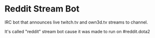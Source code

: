 Reddit Stream Bot
=================

IRC bot that announces live twitch.tv and own3d.tv streams to channel.

It's called "reddit" stream bot cause it was made to run on #reddit.dota2
